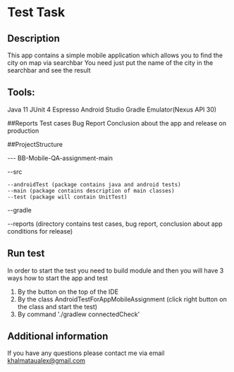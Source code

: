 # Test Task

## Description
This app contains a simple mobile application which allows you to find the city on map via searchbar
You need just put the name of the city in the searchbar and see the result

## Tools:
Java 11
JUnit 4
Espresso
Android Studio
Gradle
Emulator(Nexus API 30)

##Reports
Test cases
Bug Report
Conclusion about the app and release on production

##ProjectStructure

--- BB-Mobile-QA-assignment-main

  --src
  
    --androidTest (package contains java and android tests)
    --main (package contains description of main classes)
    --test (package will contain UnitTest)

 --gradle

 --reports (directory contains test cases, bug report, conclusion about app conditions for release)

## Run test

In order to start the test you need to build module and then you will have 3 ways how to start the app and test

1. By the button on the top of the IDE
2. By the class AndroidTestForAppMobileAssignment (click right button on the class and start the test)
3. By command './gradlew connectedCheck'

## Additional information

If you have any questions please contact me via email khalmataualex@gmail.com
